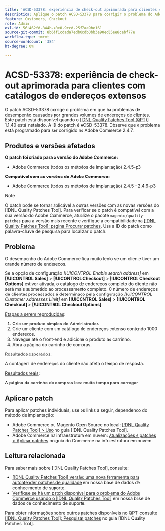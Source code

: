 ```yaml
---
title: 'ACSD-53378: experiência de check-out aprimorada para clientes com catálogos de endereços extensos'
description: Aplique o patch ACSD-53378 para corrigir o problema do Adobe Commerce em que há problemas de desempenho causados por grandes volumes de endereços de clientes.
feature: Customers, Checkout
role: Admin
exl-id: 561462fd-844b-40e0-9ccd-25f7aa9be161
source-git-commit: 8b6bf1cdada7edb0cdb0bb3e90ed15ee8cebf77e
workflow-type: tm+mt
source-wordcount: '384'
ht-degree: 0%

---
```


# ACSD-53378: experiência de check-out aprimorada para clientes com catálogos de endereços extensos

O patch ACSD-53378 corrige o problema em que há problemas de desempenho causados por grandes volumes de endereços de clientes. Este patch está disponível quando o [[!DNL Quality Patches Tool (QPT)]](/help/announcements/adobe-commerce-announcements/magento-quality-patches-released-new-tool-to-self-serve-quality-patches.md) 1.1.40 está instalado. A ID do patch é ACSD-53378. Observe que o problema está programado para ser corrigido no Adobe Commerce 2.4.7.

## Produtos e versões afetados

**O patch foi criado para a versão do Adobe Commerce:**

* Adobe Commerce (todos os métodos de implantação) 2.4.5-p3

**Compatível com as versões do Adobe Commerce:**

* Adobe Commerce (todos os métodos de implantação) 2.4.5 - 2.4.6-p3

>[!NOTE]
>
>O patch pode se tornar aplicável a outras versões com as novas versões do [!DNL Quality Patches Tool]. Para verificar se o patch é compatível com a sua versão do Adobe Commerce, atualize o pacote `magento/quality-patches` para a versão mais recente e verifique a compatibilidade na [[!DNL Quality Patches Tool]: página Procurar patches](https://experienceleague.adobe.com/tools/commerce-quality-patches/index.html). Use a ID do patch como palavra-chave de pesquisa para localizar o patch.

## Problema

O desempenho do Adobe Commerce fica muito lento se um cliente tiver um grande número de endereços.

Se a opção de configuração *[!UICONTROL Enable search address]* em **[!UICONTROL Sales]** > **[!UICONTROL Checkout]** > **[!UICONTROL Checkout Options]** estiver ativada, o catálogo de endereços completo do cliente não será mais submetido ao processamento completo. O número de endereços de clientes processados é determinado pela configuração *[!UICONTROL Customer Addresses Limit]* em **[!UICONTROL Sales]** > **[!UICONTROL Checkout]** > **[!UICONTROL Checkout Options]**.

<u>Etapas a serem reproduzidas</u>:

1. Crie um produto simples do Administrador.
1. Crie um cliente com um catálogo de endereços extenso contendo 1000 endereços.
1. Navegue até o front-end e adicione o produto ao carrinho.
1. Abra a página do carrinho de compras.

<u>Resultados esperados</u>:

A contagem de endereços do cliente não afeta o tempo de resposta.

<u>Resultados reais</u>:

A página do carrinho de compras leva muito tempo para carregar.

## Aplicar o patch

Para aplicar patches individuais, use os links a seguir, dependendo do método de implantação:

* Adobe Commerce ou Magento Open Source no local: [[!DNL Quality Patches Tool] > Uso](https://experienceleague.adobe.com/docs/commerce-operations/tools/quality-patches-tool/usage.html) no guia [!DNL Quality Patches Tool].
* Adobe Commerce na infraestrutura em nuvem: [Atualizações e patches > Aplicar patches](https://experienceleague.adobe.com/docs/commerce-cloud-service/user-guide/develop/upgrade/apply-patches.html) no guia do Commerce na infraestrutura em nuvem.

## Leitura relacionada

Para saber mais sobre [!DNL Quality Patches Tool], consulte:

* [[!DNL Quality Patches Tool] versão: uma nova ferramenta para autoatender patches de qualidade](/help/announcements/adobe-commerce-announcements/magento-quality-patches-released-new-tool-to-self-serve-quality-patches.md) em nossa base de dados de conhecimento de suporte.
* [Verifique se há um patch disponível para o problema do Adobe Commerce usando o [!DNL Quality Patches Tool]](/help/support-tools/patches-available-in-qpt-tool/check-patch-for-magento-issue-with-magento-quality-patches.md) em nossa base de dados de conhecimento de suporte.

Para obter informações sobre outros patches disponíveis no QPT, consulte [[!DNL Quality Patches Tool]: Pesquisar patches](https://experienceleague.adobe.com/tools/commerce-quality-patches/index.html) no guia [!DNL Quality Patches Tool].
